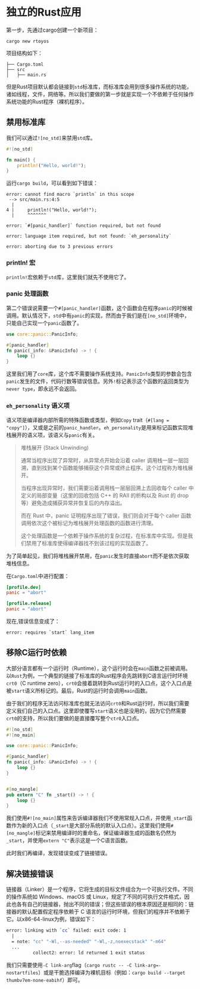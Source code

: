 # 独立的Rust应用
第一步，先通过cargo创建一个新项目：
```
cargo new rtoyos
```
项目结构如下：
```
├── Cargo.toml
├── src
│   ├── main.rs
```
但是Rust项目默认都会链接到`std`标准库，而标准库会用到很多操作系统的功能，诸如线程，文件，网络等。所以我们要做的第一步就是实现一个不依赖于任何操作系统功能的Rust程序（裸机程序）。

## 禁用标准库
我们可以通过`![no_std]`来禁用`std`库。

```rust
#![no_std]

fn main() {
    println!("Hello, world!");
}
```

运行`cargo build`，可以看到如下错误：
```
error: cannot find macro `println` in this scope
 --> src/main.rs:4:5
  |
4 |     println!("Hello, world!");
  |     ^^^^^^^

error: `#[panic_handler]` function required, but not found

error: language item required, but not found: `eh_personality`

error: aborting due to 3 previous errors
```

### println! 宏
`println!`宏依赖于`std`库，这里我们就先不使用它了。

### panic 处理函数
第二个错误说需要一个`#[panic_handler]`函数，这个函数会在程序`panic`的时候被调用。默认情况下，`std`中有`panic`的实现，然而由于我们是在`[no_std]`环境中，只能自己实现一个`panic`函数了。

```rust
use core::panic::PanicInfo;

#[panic_handler]
fn panic(_info: &PanicInfo) -> ! {
    loop {}
}
```

这里我们用了`core`库，这个库不需要操作系统支持。`PanicInfo`类型的参数会包含`panic`发生的文件，代码行数等错误信息。另外`!`标记表示这个函数的返回类型为`never type`，即永远不会返回。

### `eh_personality` 语义项
语义项是编译器内部所需的特殊函数或类型，例如`Copy` trait（`#[lang = "copy"]`），又或是之前的`panic_handler`。`eh_personality`是用来标记函数实现堆栈展开的语义项，该语义与`panic`有关。

> 堆栈展开 (Stack Unwinding) 
>
>通常当程序出现了异常时，从异常点开始会沿着 caller 调用栈一层一层回溯，直到找到某个函数能够捕获这个异常或终止程序。这个过程称为堆栈展开。
>
>当程序出现异常时，我们需要沿着调用栈一层层回溯上去回收每个 caller 中定义的局部变量（这里的回收包括 C++ 的 RAII 的析构以及 Rust 的 drop 等）避免造成捕获异常并恢复后的内存溢出。
>
>而在 Rust 中，panic 证明程序出现了错误，我们则会对于每个 caller 函数调用依次这个被标记为堆栈展开处理函数的函数进行清理。
>
>这个处理函数是一个依赖于操作系统的复杂过程，在标准库中实现。但是我们禁用了标准库使得编译器找不到该过程的实现函数了。

为了简单起见，我们将堆栈展开禁用，在`panic`发生时直接`abort`而不是依次获取堆栈信息。

在`Cargo.toml`中进行配置：

```toml
[profile.dev]
panic = "abort"

[profile.release]
panic = "abort"
```

现在,错误信息变成了：
```bash
error: requires `start` lang_item
```

## 移除C运行时依赖
大部分语言都有一个运行时（Runtime），这个运行时会在`main`函数之前被调用。以`Rust`为例，一个典型的链接了标准库的Rust程序会先跳转到C语言运行时环境`crt0`（C runtime zero），`crt0`会接着跳转到Rust运行时的入口点，这个入口点是被`start`语义所标记的。最后，Rust的运行时会调用`main`函数。

由于我们的程序无法访问标准库也就无法访问`crt0`和Rust运行时，所以我们需要定义我们自己的入口点。这里即使覆写`start`语义也是没用的，因为它仍然需要`crt0`的支持，所以我们要做的是直接覆写整个`ctr0`入口点。

```rust
#![no_std]
#![no_main]

use core::panic::PanicInfo;

#[panic_handler]
fn panic(_info: &PanicInfo) -> ! {
    loop {}
}


#[no_mangle]
pub extern "C" fn _start() -> ! {
    loop {}
}
```

我们使用`#![no_main]`属性来告诉编译器我们不使用常规入口点，并使用`_start`函数作为新的入口点（`_start`是大部分系统的默认入口点）。这里我们使用`#[no_mangle]`标记来禁用编译时的重命名，保证编译器生成的函数名仍然为`_start`，并使用`extern "C"`表示这是一个C语言函数。

此时我们再编译，发现错误变成了链接错误。

## 解决链接错误
链接器（Linker）是一个程序，它将生成的目标文件组合为一个可执行文件。不同的操作系统如 Windows、macOS 或 Linux，规定了不同的可执行文件格式，因此也各有自己的链接器，抛出不同的错误；但这些错误的根本原因还是相同的：链接器的默认配置假定程序依赖于 C 语言的运行时环境，但我们的程序并不依赖于它。以x86-64-linux为例，错误如下：

```bash
error: linking with `cc` failed: exit code: 1
  |
  = note: "cc" "-Wl,--as-needed" "-Wl,-z,noexecstack" "-m64" 
  ...
          collect2: error: ld returned 1 exit status
```

我们只需要使用`-C link-arg`flag（`cargo rustc -- -C link-arg=-nostartfiles`）或是干脆选择编译为裸机目标（例如：`cargo build --target thumbv7em-none-eabihf`）即可。
